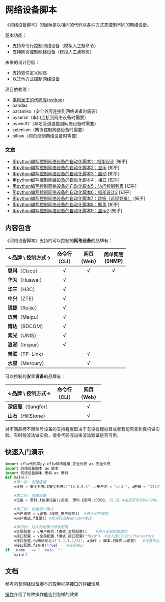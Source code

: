 # 网络设备脚本
《网络设备脚本》的目标是以相同的代码以各种方式来控制不同的网络设备。

基本功能：
* 支持命令行控制网络设备（模拟人工敲命令）
* 支持网页控制网络设备（模拟人工点网页）

未来的设计目标：
* 支持软件定义网络
* 以其他方式控制网络设备

项目依赖项：
* [乘风龙王的代码库(python)](https://github.com/cflw/cflw_py)
* pandas
* paramiko（安全外壳连接到网络设备时需要）
* pyserial（串口连接到网络设备时需要）
* pywin32（命名管道连接到网络设备时需要）
* selenium（网页控制网络设备时需要）
* pillow（网页控制网络设备时需要）

### 文章
* [用python编写控制网络设备的自动化脚本1：框架设计](https://zhuanlan.zhihu.com/p/53641620) \[知乎\]
* [用python编写控制网络设备的自动化脚本2：显示](https://zhuanlan.zhihu.com/p/56108138) \[知乎\]
* [用python编写控制网络设备的自动化脚本3：启动](https://zhuanlan.zhihu.com/p/56833809) \[知乎\]
* [用python编写控制网络设备的自动化脚本4：接口](https://zhuanlan.zhihu.com/p/59428605) \[知乎\]
* [用python编写控制网络设备的自动化脚本5：访问控制列表](https://zhuanlan.zhihu.com/p/63076652) \[知乎\]
* [用python编写控制网络设备的自动化脚本6：框架设计2](https://zhuanlan.zhihu.com/p/67650697) \[知乎\]
* [用python编写控制网络设备的自动化脚本7：跳板（远程登录）](https://zhuanlan.zhihu.com/p/83475460) \[知乎\]
* [用python编写控制网络设备的自动化脚本8：网页](https://zhuanlan.zhihu.com/p/259894429) \[知乎\]
* [用python编写控制网络设备的自动化脚本9：显示2](https://zhuanlan.zhihu.com/p/380379504) \[知乎\]

## 内容包含
《网络设备脚本》支持的可以控制的**网络设备**的品牌有：

|↓品牌 \ 控制方式→|命令行<br>（CLI）|网页<br>（Web）|简单网管<br>(SNMP)
|-|:-:|:-:|:-:|
|**思科**（Cisco）|√|√|√|
|**华为**（Huawei）|√|||
|**华三**（H3C）|√|||
|**中兴**（ZTE）|√|||
|**锐捷**（Ruijie）|√|||
|**迈普**（Maipu）|√|||
|**博达**（BDCOM）|√|||
|**紫光**（UNIS）|√|||
|**浪潮**（Inspur）|√|||
|**普联**（TP-Link）||√||
|**水星**（Mercury）||√||

可以控制的**安全设备**的品牌有：

|↓品牌 \ 控制方式→|命令行<br>（CLI）|网页<br>（Web）|
|-|:-:|:-:|
|**深信服**（Sangfor）||√|
|**山石**（HillStone）||√|

对不同品牌不同型号设备的支持程度取决于有没有模拟器或者我能否拿到真机做实验。有时候没法做实验，很多代码写出来没法验证是否可用。

## 快速入门演示
```python
import cflw代码库py.cflw网络连接_安全外壳 as 安全外壳
import 网络设备脚本 as 脚本
import 网络设备脚本.思科 as 思科
def main():
	#第一步: 创建连接
	v连接 = 安全外壳.C安全外壳2("10.0.0.1", a用户名 = "asdf", a密码 = "1234")	#使用SSH连接到10.0.0.1

	#第二步: 创建设备
	v设备 = 思科.f创建设备(v连接, 思科.E型号.c7200, 15.0)	#指定型号思科c7200, 系统版本15.0

	#第三步: 创建用户模式
	v用户模式 = v设备.f模式_用户模式()	#进入用户模式
	v用户模式.f登录()	#检测状态并进入用户模式

	#第四步: 进入特定模式修改配置
	v全局配置 = v用户模式.f模式_全局配置()	#进入全局配置模式
	v接口配置 = v全局配置.f模式_接口配置("f0/0")	#进入接口FastEthernet0/0
	v接口配置.fs网络地址4("1.1.1.1/24", a操作 = 脚本.E操作.e设置)	#设置地址
	v接口配置.fs开关(True)	#开启接口
if __name__ == "__main__":
	main()
```
## 文档
[参考](文档/参考.md)包含网络设备脚本的应用程序接口的详细信息

[操作](文档/操作.md)介绍了每种操作能达到怎样的效果